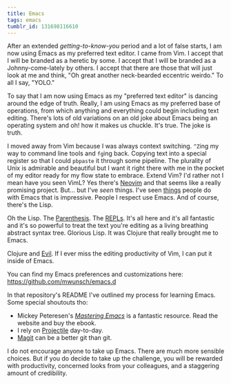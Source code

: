 ```yaml
---
title: Emacs
tags: emacs
tumblr_id: 131698116610
---
```


After an extended *getting-to-know-you* period and a lot of false
starts, I am now using Emacs as my preferred text editor. I came from
Vim. I accept that I will be branded as a heretic by some. I accept
that I will be branded as a Johnny-come-lately by others. I accept
that there are those that will just look at me and think, "Oh great
another neck-bearded eccentric weirdo." To all I say, "YOLO."

To say that I am now using Emacs as my "preferred text editor" is
dancing around the edge of truth. Really, I am using Emacs as my
preferred base of operations, from which anything and everything could
begin including text editing. There's lots of old variations on an old
joke about Emacs being an operating system and oh! how it makes us
chuckle. It's true. The joke is truth.

I moved away from Vim because I was always context switching. `^Z`ing
my way to command line tools and `fg`ing back. Copying text into a
special register so that I could `pbpaste` it through some
pipeline. The plurality of Unix is admirable and beautiful but I want
it right there with me in the pocket of my editor ready for my flow
state to embrace. Extend Vim? I'd rather not I mean have you seen
VimL? Yes there's [Neovim][neovim] and that seems like a really
promising project. But... but I've *seen* things. I've seen
[things][emacslive] people do with Emacs that is impressive. People I
respect use Emacs. And of course, there's the Lisp.

Oh the Lisp. The [Parenthesis][paredit]. The [REPLs][cider]. It's all
here and it's all fantastic and it's so powerful to treat the text
you're editing as a living breathing abstract syntax tree. Glorious
Lisp. It was Clojure that really brought me to Emacs.

Clojure and [Evil][evil]. If I ever miss the editing productivity of
Vim, I can put it inside of Emacs.

You can find my Emacs preferences and customizations here:
https://github.com/mwunsch/emacs.d

In that repository's README I've outlined my process for learning
Emacs. Some special shoutouts tho:

+ Mickey Peteresen's [*Mastering Emacs*][mastering] is a fantastic
  resource. Read the website and buy the ebook.
+ I rely on [Projectile][projectile] day-to-day.
+ [Magit][magit] can be a better git than git.

I do not encourage anyone to take up Emacs. There are much more
sensible choices. But if you do decide to take up the challenge, you
will be rewarded with productivity, concerned looks from your
colleagues, and a staggering amount of credibility.

[neovim]: https://neovim.io/

[emacslive]: https://github.com/overtone/emacs-live/

[paredit]: http://danmidwood.com/content/2014/11/21/animated-paredit.html

[cider]: https://github.com/clojure-emacs/cider

[evil]: http://emacswiki.org/emacs/Evil

[mastering]: https://www.masteringemacs.org/

[projectile]: https://github.com/bbatsov/projectile

[magit]: http://magit.vc/
